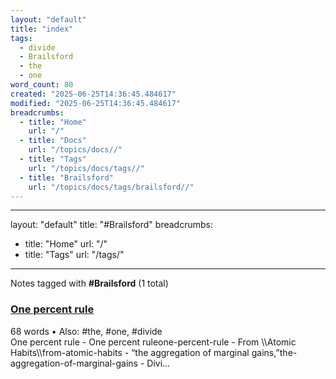 ```yaml
---
layout: "default"
title: "index"
tags:
  - divide
  - Brailsford
  - the
  - one
word_count: 80
created: "2025-06-25T14:36:45.484617"
modified: "2025-06-25T14:36:45.484617"
breadcrumbs:
  - title: "Home"
    url: "/"
  - title: "Docs"
    url: "/topics/docs//"
  - title: "Tags"
    url: "/topics/docs/tags//"
  - title: "Brailsford"
    url: "/topics/docs/tags/brailsford//"
---
```

---
layout: "default"
title: "#Brailsford"
breadcrumbs:
  - title: "Home"
    url: "/"
  - title: "Tags"
    url: "/tags/"
---
Notes tagged with **#Brailsford** (1 total)

<div class="note-grid">

<div class="note-card">
    <h3><a href="one-percent-rule/">One percent rule</a></h3>
    <div class="note-meta">
        68 words
        • Also: #the, #one, #divide
    </div>
    <div class="note-excerpt">One percent rule
- One percent ruleone-percent-rule
	- From \\Atomic Habits\\from-atomic-habits
		- “the aggregation of marginal gains,”the-aggregation-of-marginal-gains
		- Divi...</div>
</div>
</div>